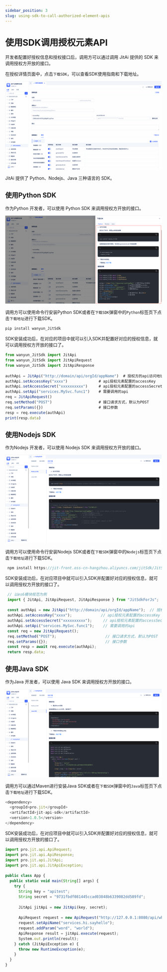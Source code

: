 ```yaml
---
sidebar_position: 3
slug: using-sdk-to-call-authorized-element-apis
---
```


# 使用SDK调用授权元素API

开发者配置好授权信息和授权接口后，调用方可以通过调用 JitAi 提供的 SDK 来调用授权方开放的接口。

在授权详情页面中，点击`下载SDK`，可以查看SDK使用指南和下载地址。

![SDK 集成](./img/api_2025-08-26_15-50-10.gif)

JitAi 提供了 Python、Nodejs、Java 三种语言的 SDK。

## 使用Python SDK
作为Python 开发者，可以使用 Python SDK 来调用授权方开放的接口。

![Python SDK](./img/api_2025-09-16_14-22-10.png)

调用方可以使用命令行安装Python SDK或者在`下载SDK`弹窗中的`Python`标签页下点击`下载地址`进行下载SDK。

```typescript
pip install wanyun_JitSdk 
```
SDK安装成功后，在对应的项目中就可以引入SDK并配置好对应的授权信息，就可以调用授权方开放的接口了。

```typescript
from wanyun_JitSdk import JitApi 
from wanyun_JitSdk import JitApiRequest 
from wanyun_JitSdk import JitApiResponse 
 
authApi = JitApi("http://domain/api/orgId/appName")  # 授权方的api访问地址 
authApi.setAccessKey("xxxx")              # api授权元素配置的accessKey 
authApi.setAccessSecret("xxxxxxxxxx")     # api授权元素配置的accessSecret 
authApi.setApi("services.MySvc.func1")    # 需要调用的api 
req = JitApiRequest() 
req.setMethod("POST")                     # 接口请求方式，默认为POST 
req.setParams({})                         # 接口参数 
resp = req.execute(authApi) 
print(resp.data) 
```

## 使用Nodejs SDK
作为Nodejs 开发者，可以使用 Nodejs SDK 来调用授权方开放的接口。

![Nodejs SDK](./img/api_2025-09-16_14-33-46.png)

调用方可以使用命令行安装Nodejs SDK或者在`下载SDK`弹窗中的`Nodejs`标签页下点击`下载地址`进行下载SDK。

```typescript
 npm install https://jit-front.oss-cn-hangzhou.aliyuncs.com/jitSdk/JitSdkForJs-0.0.3.tgz --save 
```
SDK安装成功后，在对应项目中就可以引入SDK并配置好对应的授权信息，就可以调用授权方开放的接口了。

```typescript
 // 以es6模块规范为例 
 import { JitApi, JitApiRequest, JitApiResponse } from "JitSdkForJs"; 

 const authApi = new JitApi("http://domain/api/orgId/appName");  // 授权方的api访问地址 
 authApi.setAccessKey("xxxx");             // api授权元素配置的accessKey 
 authApi.setAccessSecret("xxxxxxxxxx");     // api授权元素配置的accessSecret 
 authApi.setApi("services.MySvc.func1");    // 需要调用的api 
 const req = new JitApiRequest(); 
 req.setMethod("POST");                      // 接口请求方式，默认为POST 
 req.setParams({});                          // 接口参数 
 const resp = await req.execute(authApi); 
 return resp.data; 

```

## 使用Java SDK
作为Java 开发者，可以使用 Java SDK 来调用授权方开放的接口。

![Java SDK](./img/api_2025-09-16_14-36-54.png)

调用方可以通过Maven进行安装Java SDK或者在`下载SDK`弹窗中的`Java`标签页下点击`下载地址`进行下载SDK。

```typescript
<dependency>
  <groupId>pro.jit</groupId>
  <artifactId>jit-api-sdk</artifactId>
  <version>1.0.5</version>
</dependency>
```
SDK安装成功后，在对应项目中就可以引入SDK并配置好对应的授权信息，就可以调用授权方开放的接口了。

```typescript
import pro.jit.api.ApiRequest;
import pro.jit.api.ApiResponse;
import pro.jit.api.JitApi;
import pro.jit.api.JitApiException;

public class App {
  public static void main(String[] args) {
    try {
      String key = "apitest";
      String secret = "9731fbdf081445ccad03848b6339082dd589fd";

      JitApi jitApi = new JitApi(key, secret);

      ApiRequest request = new ApiRequest("http://127.0.0.1:8080/api/whwy/mytestapi");
      request.setApiName("services.hi.sayhello");
      request.addParam("word", "world");
      ApiResponse result = jitApi.execute(request);
      System.out.println(result);
    } catch (JitApiException e) {
      throw new RuntimeException(e);
    }
  }
}
```

